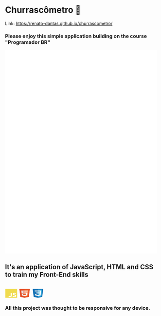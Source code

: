 # Churrascômetro 🍖

Link: https://renato-dantas.github.io/churrascometro/

### Please enjoy this simple application building on the course "Programador BR"

<img src = './imagens/play.gif' width = '500px'>

## It's an application of JavaScript, HTML and CSS to train my Front-End skills

<div style="display: inline_block"><br>
  <img align="center" alt="Renato-Js" height="30" width="40" src="https://raw.githubusercontent.com/devicons/devicon/master/icons/javascript/javascript-plain.svg">
  <img align="center" alt="Renato-HTML" height="30" width="40" src="https://raw.githubusercontent.com/devicons/devicon/master/icons/html5/html5-original.svg">
  <img align="center" alt="Renato-CSS" height="30" width="40" src="https://raw.githubusercontent.com/devicons/devicon/master/icons/css3/css3-original.svg">
</div>

### All this project was thought to be responsive for any device.


